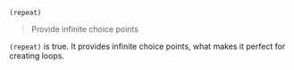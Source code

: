 ```
(repeat)
```

> Provide infinite choice points

`(repeat)` is true. It provides infinite choice points, what makes it perfect for creating loops.